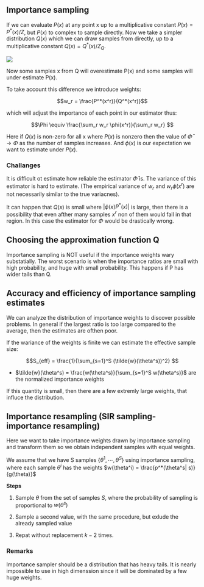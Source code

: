 ## Importance sampling

If we can evaluate $P(x)$ at any point x up to a multiplicative constant $P(x) = P^*(x)/Z$, but $P(x)$ to complex to sample directly. Now we take a simpler distribution $Q(x)$ which we can draw samples from directly, up to a multiplicative constant $Q(x) =Q^*(x) / Z_Q$.

![](../.images/machine_learning/importance_sampling.png)

Now some samples x from Q will overestimate P(x) and some samples will under estimate P(x).

To take account this difference we introduce weights:

$$w_r = \frac{P^*(x^r)}{Q^*(x^r)}$$

which will adjust the importance of each point in our estimator thus:

$$\Phi \equiv \frac{\sum_r w_r \phi(x^r)}{\sum_r w_r} $$

Here if $Q(x)$ is non-zero for all x where $P(x)$ is nonzero then the value of $\bar{\Phi } \rightarrow \Phi$ as the number of samples increases. And $\phi(x)$ is our expectation we want to estimate under $P(x)$.

### Challanges
It is difficult ot estimate how reliable the estimator $\bar{\Phi}$ is. The variance of this estimator is hard to estimate. (The empirical variance of $w_r$ and $w_r \phi(x^r)$ are not necessarily similar to the true variacnes). 

It can happen that $Q(x)$ is small where $|\phi(x)P^*(x)|$ is large, then there is a possibility that even afther many samples $x^r$ non of them would fall in that region. In this case the estimator for $\Phi$ would be drastically wrong. 

## Choosing the approximation function Q

Importance sampling is NOT useful if the importance weights wary substatially. The worst scenario is when the importance ratios are small with high probability, and huge with small probability. This happens if P has wider tails than Q. 



## Accuracy and efficiency of importance sampling estimates

We can analyze the distribution of importance weights to discover possible problems. In general if the largest ratio is too large compared to the average, then the estimates are ofthen poor.

If the wariance of the weights is finite we can estimate the effective sample size:

$$S_{eff} = \frac{1}{\sum_{s=1}^S (\tilde{w}(\theta^s))^2} $$

* $\tilde{w}(\theta^s) = \frac{w(\theta^s)}{\sum_{s=1}^S w(\theta^s)}$ are the normalized importance weights

If this quantity is small, then there are a few extremly large weights, that influce the distribution. 



## Importance resampling (SIR sampling-importance resampling)

Here we want to take importance weights drawn by importance sampling and transform them so we obtain independent samples with equal weights.

We assume that we have S samples $\{ \theta^1, \cdots, \theta^S \}$ using importance sampling, where each sample $\theta^i$ has the weights $w(\theta^i) = \frac{p^*(\theta^s| s)}{g(\theta)}$

**Steps**

1. Sample $\theta$ from the set of samples $S$, where the probability of sampling is proportional to $w(\theta^s)$

2. Sample a second value, with the same procedure, but exlude the already sampled value
3. Repat without replacement $k-2$ times. 

### Remarks
Importance sampler should be a distribution that has heavy tails. 
It is nearly impossible to use in high dimenssion since it will be dominated by a few huge weights. 